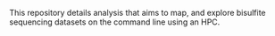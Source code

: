 This repository details analysis that aims to map, and explore bisulfite sequencing datasets on the command line using an HPC.
